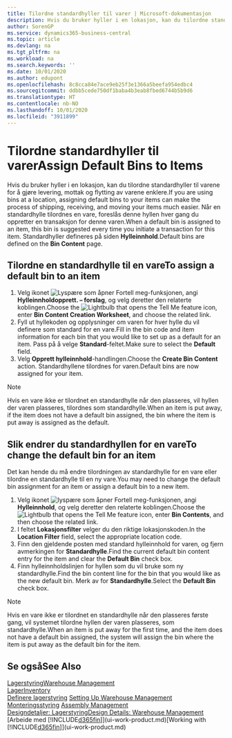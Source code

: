 ```yaml
---
title: Tilordne standardhyller til varer | Microsoft-dokumentasjon
description: Hvis du bruker hyller i en lokasjon, kan du tilordne standardhyller til varene for å gjøre levering, mottak og flytting av varene enklere. Når en standardhylle tilordnes en vare, foreslås denne hyllen hver gang du oppretter en transaksjon for denne varen.
author: SorenGP
ms.service: dynamics365-business-central
ms.topic: article
ms.devlang: na
ms.tgt_pltfrm: na
ms.workload: na
ms.search.keywords: ''
ms.date: 10/01/2020
ms.author: edupont
ms.openlocfilehash: 8c8cca84e7ace9eb25f3e1366a5beefa954edbc4
ms.sourcegitcommit: ddbb5cede750df1baba4b3eab8fbed6744b5b9d6
ms.translationtype: HT
ms.contentlocale: nb-NO
ms.lasthandoff: 10/01/2020
ms.locfileid: "3911899"
---
```

# <a name="assign-default-bins-to-items"></a><span data-ttu-id="b3e7f-104">Tilordne standardhyller til varer</span><span class="sxs-lookup"><span data-stu-id="b3e7f-104">Assign Default Bins to Items</span></span>
<span data-ttu-id="b3e7f-105">Hvis du bruker hyller i en lokasjon, kan du tilordne standardhyller til varene for å gjøre levering, mottak og flytting av varene enklere.</span><span class="sxs-lookup"><span data-stu-id="b3e7f-105">If you are using bins at a location, assigning default bins to your items can make the process of shipping, receiving, and moving your items much easier.</span></span> <span data-ttu-id="b3e7f-106">Når en standardhylle tilordnes en vare, foreslås denne hyllen hver gang du oppretter en transaksjon for denne varen.</span><span class="sxs-lookup"><span data-stu-id="b3e7f-106">When a default bin is assigned to an item, this bin is suggested every time you initiate a transaction for this item.</span></span> <span data-ttu-id="b3e7f-107">Standardhyller defineres på siden **Hylleinnhold**.</span><span class="sxs-lookup"><span data-stu-id="b3e7f-107">Default bins are defined on the **Bin Content** page.</span></span>  

## <a name="to-assign-a-default-bin-to-an-item"></a><span data-ttu-id="b3e7f-108">Tilordne en standardhylle til en vare</span><span class="sxs-lookup"><span data-stu-id="b3e7f-108">To assign a default bin to an item</span></span>
1.  <span data-ttu-id="b3e7f-109">Velg ikonet ![Lyspære som åpner Fortell meg-funksjonen](media/ui-search/search_small.png "Fortell hva du vil gjøre"), angi **Hylleinnholdopprett. – forslag**, og velg deretter den relaterte koblingen.</span><span class="sxs-lookup"><span data-stu-id="b3e7f-109">Choose the ![Lightbulb that opens the Tell Me feature](media/ui-search/search_small.png "Tell me what you want to do") icon, enter **Bin Content Creation Worksheet**, and choose the related link.</span></span>  
2.  <span data-ttu-id="b3e7f-110">Fyll ut hyllekoden og opplysninger om varen for hver hylle du vil definere som standard for en vare.</span><span class="sxs-lookup"><span data-stu-id="b3e7f-110">Fill in the bin code and item information for each bin that you would like to set up as a default for an item.</span></span> <span data-ttu-id="b3e7f-111">Pass på å velge **Standard**-feltet.</span><span class="sxs-lookup"><span data-stu-id="b3e7f-111">Make sure to select the **Default** field.</span></span>  
3.  <span data-ttu-id="b3e7f-112">Velg **Opprett hylleinnhold**-handlingen.</span><span class="sxs-lookup"><span data-stu-id="b3e7f-112">Choose the **Create Bin Content** action.</span></span> <span data-ttu-id="b3e7f-113">Standardhyllene tilordnes for varen.</span><span class="sxs-lookup"><span data-stu-id="b3e7f-113">Default bins are now assigned for your item.</span></span>  

> [!NOTE]  
>  <span data-ttu-id="b3e7f-114">Hvis en vare ikke er tilordnet en standardhylle når den plasseres, vil hyllen der varen plasseres, tilordnes som standardhylle.</span><span class="sxs-lookup"><span data-stu-id="b3e7f-114">When an item is put away, if the item does not have a default bin assigned, the bin where the item is put away is assigned as the default.</span></span>  

## <a name="to-change-the-default-bin-for-an-item"></a><span data-ttu-id="b3e7f-115">Slik endrer du standardhyllen for en vare</span><span class="sxs-lookup"><span data-stu-id="b3e7f-115">To change the default bin for an item</span></span>  
<span data-ttu-id="b3e7f-116">Det kan hende du må endre tilordningen av standardhylle for en vare eller tilordne en standardhylle til en ny vare.</span><span class="sxs-lookup"><span data-stu-id="b3e7f-116">You may need to change the default bin assignment for an item or assign a default bin to a new item.</span></span>    
1.  <span data-ttu-id="b3e7f-117">Velg ikonet ![lyspære som åpner Fortell meg-funksjonen](media/ui-search/search_small.png "Fortell hva du vil gjøre"), angi **Hylleinnhold**, og velg deretter den relaterte koblingen.</span><span class="sxs-lookup"><span data-stu-id="b3e7f-117">Choose the ![Lightbulb that opens the Tell Me feature](media/ui-search/search_small.png "Tell me what you want to do") icon, enter **Bin Contents**, and then choose the related link.</span></span>  
2.  <span data-ttu-id="b3e7f-118">I feltet **Lokasjonsfilter** velger du den riktige lokasjonskoden.</span><span class="sxs-lookup"><span data-stu-id="b3e7f-118">In the **Location Filter** field, select the appropriate location code.</span></span>  
3.  <span data-ttu-id="b3e7f-119">Finn den gjeldende posten med standard hylleinnhold for varen, og fjern avmerkingen for **Standardhylle**.</span><span class="sxs-lookup"><span data-stu-id="b3e7f-119">Find the current default bin content entry for the item and clear the **Default Bin** check box.</span></span>  
4.  <span data-ttu-id="b3e7f-120">Finn hylleinnholdslinjen for hyllen som du vil bruke som ny standardhylle.</span><span class="sxs-lookup"><span data-stu-id="b3e7f-120">Find the bin content line for the bin that you would like as the new default bin.</span></span> <span data-ttu-id="b3e7f-121">Merk av for **Standardhylle**.</span><span class="sxs-lookup"><span data-stu-id="b3e7f-121">Select the **Default Bin** check box.</span></span>  

> [!NOTE]  
>  <span data-ttu-id="b3e7f-122">Hvis en vare ikke er tilordnet en standardhylle når den plasseres første gang, vil systemet tilordne hyllen der varen plasseres, som standardhylle.</span><span class="sxs-lookup"><span data-stu-id="b3e7f-122">When an item is put away for the first time, and the item does not have a default bin assigned, the system will assign the bin where the item is put away as the default bin for the item.</span></span>  

## <a name="see-also"></a><span data-ttu-id="b3e7f-123">Se også</span><span class="sxs-lookup"><span data-stu-id="b3e7f-123">See Also</span></span>  
[<span data-ttu-id="b3e7f-124">Lagerstyring</span><span class="sxs-lookup"><span data-stu-id="b3e7f-124">Warehouse Management</span></span>](warehouse-manage-warehouse.md)  
[<span data-ttu-id="b3e7f-125">Lager</span><span class="sxs-lookup"><span data-stu-id="b3e7f-125">Inventory</span></span>](inventory-manage-inventory.md)  
<span data-ttu-id="b3e7f-126">[Definere lagerstyring](warehouse-setup-warehouse.md)   </span><span class="sxs-lookup"><span data-stu-id="b3e7f-126">[Setting Up Warehouse Management](warehouse-setup-warehouse.md)   </span></span>  
<span data-ttu-id="b3e7f-127">[Monteringsstyring](assembly-assemble-items.md)  </span><span class="sxs-lookup"><span data-stu-id="b3e7f-127">[Assembly Management](assembly-assemble-items.md)  </span></span>  
[<span data-ttu-id="b3e7f-128">Designdetaljer: Lagerstyring</span><span class="sxs-lookup"><span data-stu-id="b3e7f-128">Design Details: Warehouse Management</span></span>](design-details-warehouse-management.md)  
<span data-ttu-id="b3e7f-129">[Arbeide med [!INCLUDE[d365fin](includes/d365fin_md.md)]](ui-work-product.md)</span><span class="sxs-lookup"><span data-stu-id="b3e7f-129">[Working with [!INCLUDE[d365fin](includes/d365fin_md.md)]](ui-work-product.md)</span></span>
